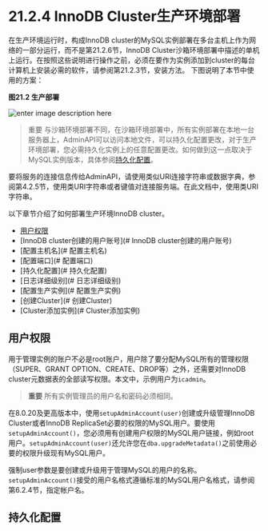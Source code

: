 # 21.2.4 InnoDB Cluster生产环境部署
在生产环境运行时，构成InnoDB cluster的MySQL实例部署在多台主机上作为网络的一部分运行，而不是第21.2.6节，InnoDB Cluster沙箱环境部署中描述的单机上运行。在按照这些说明进行操作之前，必须在要作为实例添加到cluster的每台计算机上安装必需的软件，请参阅第21.2.3节，安装方法。
下图说明了本节中使用的方案：

**图21.2 生产部署**

![enter image description here](https://dev.mysql.com/doc/refman/8.0/en/images/production_servers.png)

>重要
>与沙箱环境部署不同，在沙箱环境部署中，所有实例部署在本地一台服务器上，AdminAPI可以访问本地文件，可以持久化配置更改，对于生产环境部署，您必需持久化实例上的任意配置更改。如何做到这一点取决于MySQL实例版本，具体参阅[持久化配置](#持久化配置)。

要将服务的连接信息传给AdminAPI，请使用类似URI连接字符串或数据字典，参阅第4.2.5节，使用类URI字符串或者键值对连接服务端。在此文档中，使用类URI字符串。

以下章节介绍了如何部署生产环境InnoDB cluster。

- [用户权限](#用户权限)
- [InnoDB cluster创建的用户账号](# InnoDB cluster创建的用户账号)
- [配置主机名](# 配置主机名)
- [配置端口](# 配置端口)
- [持久化配置](# 持久化配置)
- [日志详细级别](# 日志详细级别)
- [配置生产实例](# 配置生产实例)
- [创建Cluster](# 创建Cluster)
- [Cluster添加实例](# Cluster添加实例)

## 用户权限
用于管理实例的账户不必是root账户，用户除了要分配MySQL所有的管理权限（SUPER、GRANT OPTION、CREATE、DROP等）之外，还需要对InnoDB cluster元数据表的全部读写权限。本文中，示例用户为`icadmin`。
>**重要**
>所有实例管理员的用户名和密码必须相同。

在8.0.20及更高版本中，使用`setupAdminAccount(user)`创建或升级管理InnoDB Cluster或者InnoDB ReplicaSet必要的权限的MySQL用户。要使用`setupAdminAccount()`，您必须用有创建用户权限的MySQL用户链接，例如root用户。`setupAdminAccount(user)`还允许您在`dba.upgradeMetadata()`之前使用必要的权限升级现有MySQL用户。

强制user参数是要创建或升级用于管理MySQL的用户的名称。`setupAdminAccount()`接受的用户名格式遵循标准的MySQL用户名格式，请参阅第6.2.4节，指定帐户名。
## 持久化配置 
